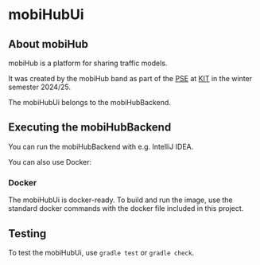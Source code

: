 # mobiHubUi

## About mobiHub

mobiHub is a platform for sharing traffic models.

It was created by the mobiHub band as part of the [PSE](https://formal.kastel.kit.edu/teaching/pse/202324/?lang=de)
at [KIT](https://www.kit.edu/) in the winter semester 2024/25.

The mobiHubUi belongs to the mobiHubBackend.

## Executing the mobiHubBackend

You can run the mobiHubBackend with e.g. IntelliJ IDEA.

You can also use Docker:

### Docker

The mobiHubUi is docker-ready. To build and run the image, use the standard docker commands with the docker file
included in this project.

## Testing

To test the mobiHubUi, use ```gradle test``` or ```gradle check```.
